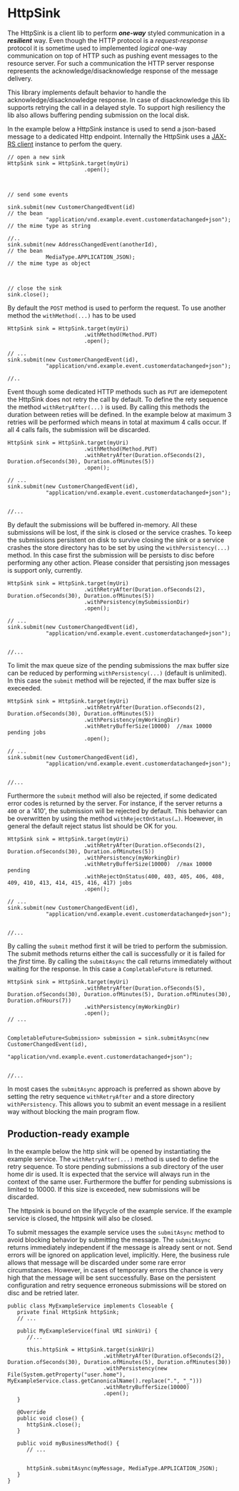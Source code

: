 HttpSink
========

The HttpSink is a client lib to perform ***one-way*** styled communication in a ***resilient*** way. Even though the HTTP protocol is a *request-response* protocol it is sometime used to implemented *logical* one-way communication on top of HTTP such as pushing event messages to the resource server. For such a communication the HTTP server response represents the acknowledge/disacknowledge response of the message delivery.
 
This library implements default behavior to handle the acknowledge/disacknowledge response. In case of disacknowledge this lib supports retrying the call in a delayed style. To support high resiliency the lib also allows buffering pending submission on the local disk. 

In the example below a HttpSink instance is used to send a json-based message to a dedicated Http endpoint. Internally the HttpSink uses a [JAX-RS client](https://docs.oracle.com/javaee/7/api/javax/ws/rs/client/package-summary.html) instance to perfom the query. 


```
// open a new sink
HttpSink sink = HttpSink.target(myUri)
                        .open();



// send some events

sink.submit(new CustomerChangedEvent(id)                                // the bean 
            "application/vnd.example.event.customerdatachanged+json");  // the mime type as string

//..        
sink.submit(new AddressChangedEvent(anotherId),                        // the bean
            MediaType.APPLICATION_JSON);                               // the mime type as object



// close the sink
sink.close();
```

By default the `POST` method is used to perform the request. To use another method the `withMethod(...)` has to be used   

```
HttpSink sink = HttpSink.target(myUri)
                        .withMethod(Method.PUT)
                        .open();

// ...
sink.submit(new CustomerChangedEvent(id), 
            "application/vnd.example.event.customerdatachanged+json");

//..        
```

Event though some dedicated HTTP methods such as `PUT` are idemepotent the HttpSink does not retry the call by default. To define the rety sequence the method `withRetryAfter(...)` is used. By calling this methods the duration between reties will be defined. In the example below at maximum 3 retries will be performed which means in total at maximum 4 calls occur. If all 4 calls fails, the submission will be discarded.  

```
HttpSink sink = HttpSink.target(myUri)
                        .withMethod(Method.PUT)
						.withRetryAfter(Duration.ofSeconds(2), Duration.ofSeconds(30), Duration.ofMinutes(5))
                        .open();

// ...
sink.submit(new CustomerChangedEvent(id),
            "application/vnd.example.event.customerdatachanged+json");


//...
```

By default the submissions will be buffered in-memory. All these submissions will be lost, if the sink is closed or the service crashes. To keep the submissions persistent on disk to survive closing the sink or a service crashes the store directory has to be set by using the `withPersistency(...)` method. In this case first the submission will be persists to disc before performing any other action. Please consider that persisting json messages is support only, currently. 

```
HttpSink sink = HttpSink.target(myUri)
                        .withRetryAfter(Duration.ofSeconds(2), Duration.ofSeconds(30), Duration.ofMinutes(5))
					    .withPersistency(mySubmissionDir)
                        .open();

// ...
sink.submit(new CustomerChangedEvent(id),
            "application/vnd.example.event.customerdatachanged+json");


//...
```

To limit the max queue size of the pending submissions the max buffer size can be reduced by performing `withPersistency(...)` (default is unlimited). In this case the `submit` method will be rejected, if the max buffer size is execeeded.    

```
HttpSink sink = HttpSink.target(myUri)
                        .withRetryAfter(Duration.ofSeconds(2), Duration.ofSeconds(30), Duration.ofMinutes(5))
					    .withPersistency(myWorkingDir)
                        .withRetryBufferSize(10000)  //max 10000 pending jobs
                        .open();

// ...
sink.submit(new CustomerChangedEvent(id), 
            "application/vnd.example.event.customerdatachanged+json");


//...
```

Furthermore the `submit` method will also be rejected, if some dedicated error codes is returned by the server. For instance, if the server returns a `400` or a '410', the submission will be rejected by default. This behavior can be overwritten by using the method `withRejectOnStatus(…)`. Hoewever, in general the default reject status list should be OK for you. 

```
HttpSink sink = HttpSink.target(myUri)
                        .withRetryAfter(Duration.ofSeconds(2), Duration.ofSeconds(30), Duration.ofMinutes(5))
					    .withPersistency(myWorkingDir)
                        .withRetryBufferSize(10000)  //max 10000 pending
                        .withRejectOnStatus(400, 403, 405, 406, 408, 409, 410, 413, 414, 415, 416, 417) jobs
                        .open();

// ...
sink.submit(new CustomerChangedEvent(id), 
            "application/vnd.example.event.customerdatachanged+json");


//...
```

By calling the `submit` method first it will be tried to perform the submission. The submit methods returns either the call is successfully or it is failed for the *first* time. By calling the `submitAsync` the call returns immediately without waiting for the response. In this case a `CompletableFuture` is returned.

```
HttpSink sink = HttpSink.target(myUri)
                        .withRetryAfter(Duration.ofSeconds(5), Duration.ofSeconds(30), Duration.ofMinutes(5), Duration.ofMinutes(30), Duration.ofHours(7))
					    .withPersistency(myWorkingDir)
                        .open();
// ...


CompletableFuture<Submission> submission = sink.submitAsync(new CustomerChangedEvent(id), 
                                                            "application/vnd.example.event.customerdatachanged+json");


//...
```

In most cases the `submitAsync` approach is preferred as shown above by setting the retry sequence `withRetryAfter` and a store directory `withPersistency`. This allows you to submit an event message in a resilient way without blocking the main program flow. 


Production-ready example 
----------------------
In the example below the http sink will be opened by instantiating the example service. The  `withRetryAfter(...)`  method is used to define the retry sequence. To store pending submissions a sub directory of the user home dir is used. It is expected that the service will always run in the context of the same user. Furthermore the buffer for pending submissions is limited to 10000. If this size is exceeded, new submissions will be discarded. 

The httpsink is bound on the lifycycle of the example service. If the example service is closed, the httpsink will also be closed. 

To submit messages the example service uses the `submitAsync` method to avoid blocking behavior by submitting the message. The `submitAsync` returns immediately independent if the message is already sent or not. Send errors will be ignored on application level, implicitly. Here, the business rule allows that message will be discarded under some rare error circumstances. However, in cases of temporary errors the chance is very high that the message will be sent successfully. Base on the persistent configuration and retry sequence erroneous submissions will be stored on disc and be retried later.

  
```  
public class MyExampleService implements Closeable {
   private final HttpSink httpSink;
   // ...
	
   public MyExampleService(final URI sinkUri) {
      //...
		
      this.httpSink = HttpSink.target(sinkUri)
                              .withRetryAfter(Duration.ofSeconds(2), Duration.ofSeconds(30), Duration.ofMinutes(5), Duration.ofMinutes(30))
                              .withPersistency(new File(System.getProperty("user.home"), MyExampleService.class.getCanonicalName().replace(".", "_"))) 
                              .withRetryBufferSize(10000)    
                              .open();
   }
	
   @Override
   public void close() {
      httpSink.close();
   }
	
   public void myBusinessMethod() {
      // ...
      
		
      httpSink.submitAsync(myMessage, MediaType.APPLICATION_JSON); 
   }
}
```  
	